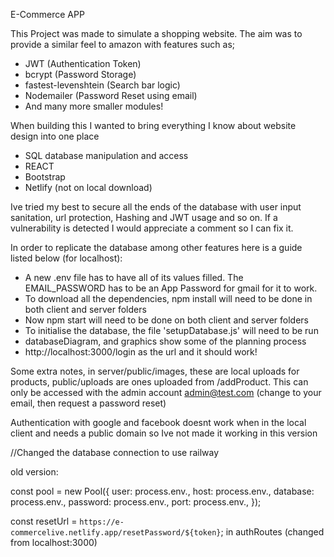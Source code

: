 E-Commerce APP

This Project was made to simulate a shopping website. The aim was to provide a similar feel to amazon with features such as;
- JWT (Authentication Token)
- bcrypt (Password Storage)
- fastest-levenshtein (Search bar logic)
- Nodemailer (Password Reset using email) 
- And many more smaller modules!

When building this I wanted to bring everything I know about website design into one place
- SQL database manipulation and access
- REACT
- Bootstrap
- Netlify (not on local download)

Ive tried my best to secure all the ends of the database with user input sanitation, url protection, Hashing and JWT usage and so on. If a vulnerability is detected I would appreciate a comment so I can fix it.

In order to replicate the database among other features here is a guide listed below (for localhost):
- A new .env file has to have all of its values filled. The EMAIL_PASSWORD has to be an App Password for gmail
for it to work.
- To download all the dependencies, npm install will need to be done in both client and server folders
- Now npm start will need to be done on both client and server folders
- To initialise the database, the file 'setupDatabase.js' will need to be run
- databaseDiagram, and graphics show some of the planning process
- http://localhost:3000/login as the url and it should work!

Some extra notes,
in server/public/images, these are local uploads for products, public/uploads are ones uploaded from 
/addProduct. This can only be accessed with the admin account admin@test.com (change to your email, then request a password reset)

Authentication with google and facebook doesnt work when in the local client and needs a public domain so Ive not made it working in this version


//Changed the database connection to use railway

old version:

const pool = new Pool({
  user: process.env.,
  host: process.env.,
  database: process.env.,
  password: process.env.,
  port: process.env.,
});

const resetUrl = `https://e-commercelive.netlify.app/resetPassword/${token}`;  in authRoutes (changed from localhost:3000)